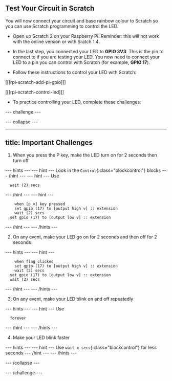## Test Your Circuit in Scratch

You will now connect your circuit and base rainbow colour to Scratch so you can use Scratch programming to control the LED.

+ Open up Scratch 2 on your Raspberry Pi. Reminder: this will not work with the online version or with Sratch 1.4.

+ In the last step, you connected your LED to **GPIO 3V3**. This is the pin to connect to if you are testing your LED. You now need to connect your LED to a pin you can control with Scratch (for example, **GPIO 17**).

+ Follow these instructions to control your LED with Scratch:

[[[rpi-scratch-add-pi-gpio]]]

[[[rpi-scratch-control-led]]]

+ To practice controlling your LED, complete these challenges:

--- challenge ---

--- collapse ---

---
title: Important Challenges
---

1) When you press the P key, make the LED turn on for 2 seconds then turn off

--- hints ---
--- hint ---
Look in the `Control`{:class="blockcontrol"} blocks
--- /hint ---
--- hint ---
Use
```blocks
  wait (2) secs
```
--- /hint ---
--- hint ---
```blocks  
	when [p v] key pressed
	set gpio (17) to [output high v] :: extension
	wait (2) secs
  set gpio (17) to [output low v] :: extension
```
--- /hint ---
--- /hints ---

2) On any event, make your LED go on for 2 seconds and then off for 2 seconds

--- hints ---
--- hint ---
```blocks  
	when flag clicked
	set gpio (17) to [output high v] :: extension
	wait (2) secs
  set gpio (17) to [output low v] :: extension
  wait (2) secs
```
--- /hint ---
--- /hints ---

3) On any event, make your LED blink on and off repeatedly

--- hints ---
--- hint ---
Use
```blocks
  forever
```
--- /hint ---
--- /hints ---

4) Make your LED blink faster

--- hints ---
--- hint ---
Use `wait x secs`{:class="blockcontrol"} for less seconds
--- /hint ---
--- /hints ---

--- /collapse ---

--- /challenge ---
